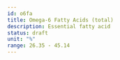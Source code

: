 ```yaml
---
id: o6fa
title: Omega-6 Fatty Acids (total)
description: Essential fatty acid
status: draft
unit: "%"
range: 26.35 - 45.14
---
```

